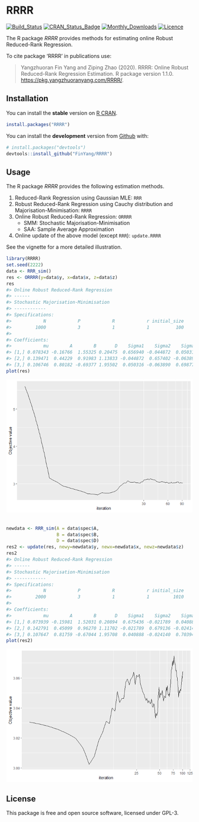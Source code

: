 
<!-- README.md is generated from README.Rmd. Please edit that file -->

# RRRR

<!-- badges: start -->

[![Build\_Status](https://travis-ci.org/FinYang/RRRR.svg?branch=master)](https://travis-ci.org/FinYang/RRRR)
[![CRAN\_Status\_Badge](http://www.r-pkg.org/badges/version/RRRR)](https://cran.r-project.org/package=RRRR)
[![Monthly\_Downloads](http://cranlogs.r-pkg.org/badges/RRRR)](https://cran.r-project.org/package=RRRR)
[![Licence](https://img.shields.io/badge/licence-GPL--3-blue.svg)](https://www.gnu.org/licenses/gpl-3.0.en.html)
<!-- badges: end -->

The R package *RRRR* provides methods for estimating online Robust
Reduced-Rank Regression.

To cite package ‘RRRR’ in publications use:

> Yangzhuoran Fin Yang and Ziping Zhao (2020). RRRR: Online Robust
> Reduced-Rank Regression Estimation. R package version 1.1.0.
> <https://pkg.yangzhuoranyang.com/RRRR/>.

## Installation

You can install the **stable** version on [R
CRAN](https://CRAN.R-project.org/package=RRRR).

``` r
install.packages("RRRR")
```

You can install the **development** version from
[Github](https://github.com/FinYang/RRRR) with:

``` r
# install.packages("devtools")
devtools::install_github("FinYang/RRRR")
```

## Usage

The R package *RRRR* provides the following estimation methods.

1.  Reduced-Rank Regression using Gaussian MLE: `RRR`
2.  Robust Reduced-Rank Regression using Cauchy distribution and
    Majorisation-Minimisation: `RRRR`
3.  Online Robust Reduced-Rank Regression: `ORRRR`
      - SMM: Stochastic Majorisation-Minimisation
      - SAA: Sample Average Approximation
4.  Online update of the above model (except `RRR`): `update.RRRR`

See the vignette for a more detailed illustration.

``` r
library(RRRR)
set.seed(2222)
data <- RRR_sim()
res <- ORRRR(y=data$y, x=data$x, z=data$z)
res
#> Online Robust Reduced-Rank Regression
#> ------
#> Stochastic Majorisation-Minimisation
#> ------------
#> Specifications:
#>            N            P            R            r initial_size        addon 
#>         1000            3            1            1          100           10 
#> 
#> Coefficients:
#>            mu        A        B       D    Sigma1    Sigma2    Sigma3
#> [1,] 0.078343 -0.16766  1.55325 0.20475  0.656940 -0.044872  0.050316
#> [2,] 0.139471  0.44229  0.91983 1.13833 -0.044872  0.657402 -0.063890
#> [3,] 0.106746  0.80182 -0.69377 1.95502  0.050316 -0.063890  0.698777
plot(res)
```

![](man/figures/README-unnamed-chunk-2-1.png)<!-- -->

``` r

newdata <- RRR_sim(A = data$spec$A,
                   B = data$spec$B,
                   D = data$spec$D)
res2 <- update(res, newy=newdata$y, newx=newdata$x, newz=newdata$z)
res2
#> Online Robust Reduced-Rank Regression
#> ------
#> Stochastic Majorisation-Minimisation
#> ------------
#> Specifications:
#>            N            P            R            r initial_size        addon 
#>         2000            3            1            1         1010           10 
#> 
#> Coefficients:
#>            mu        A        B       D    Sigma1    Sigma2    Sigma3
#> [1,] 0.073939 -0.15981  1.52031 0.20894  0.675436 -0.021789  0.040888
#> [2,] 0.142791  0.45099  0.96270 1.11702 -0.021789  0.679136 -0.024140
#> [3,] 0.107647  0.81759 -0.67044 1.95708  0.040888 -0.024140  0.703949
plot(res2)
```

![](man/figures/README-unnamed-chunk-2-2.png)<!-- -->

## License

This package is free and open source software, licensed under GPL-3.

